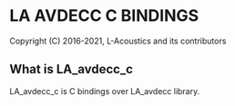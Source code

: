 # LA AVDECC C BINDINGS

Copyright (C) 2016-2021, L-Acoustics and its contributors

## What is LA_avdecc_c
LA_avdecc_c is C bindings over LA_avdecc library.
